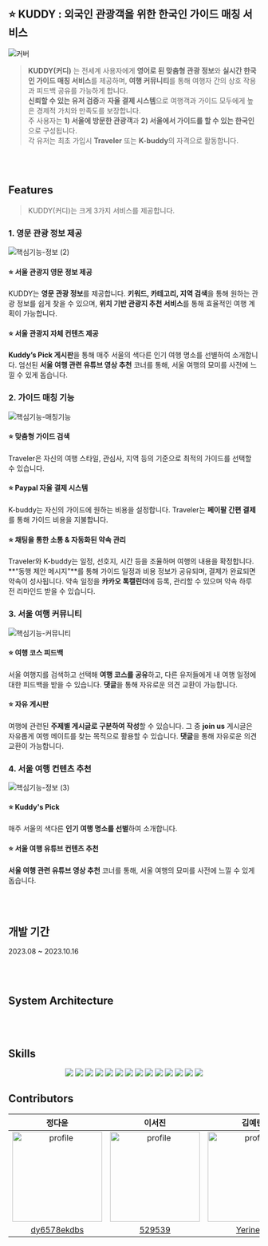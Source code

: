 ## ⭐ KUDDY : 외국인 관광객을 위한 한국인 가이드 매칭 서비스 
![커버](https://github.com/KUDDY-2023/KUDDY-front/assets/81161750/f7d569b6-fc3d-470a-983d-699189484dd5)


> **KUDDY(커디)** 는 전세계 사용자에게 **영어로 된 맞춤형 관광 정보**와 **실시간 한국인 가이드 매칭 서비스**를 제공하며, **여행 커뮤니티**를 통해 여행자 간의 상호 작용과 피드백 공유를 가능하게 합니다. </br>
**신뢰할 수 있는 유저 검증**과 **자율 결제 시스템**으로 여행객과 가이드 모두에게 높은 경제적 가치와 만족도를 보장합니다. </br>
주 사용자는 **1) 서울에 방문한 관광객**과 **2) 서울에서 가이드를 할 수 있는 한국인**으로 구성됩니다. </br>
각 유저는 최초 가입시 **Traveler** 또는 **K-buddy**의 자격으로 활동합니다. 

</br></br>

## Features
> KUDDY(커디)는 크게 3가지 서비스를 제공합니다.


### 1. 영문 관광 정보 제공
![핵심기능-정보 (2)](https://github.com/KUDDY-2023/KUDDY-front/assets/81161750/14d9ba9a-e3bc-41a2-80c1-d319cdc7ae8a)

#### ⭐ 서울 관광지 영문 정보 제공 
KUDDY는 **영문 관광 정보**를 제공합니다. **키워드, 카테고리, 지역 검색**을 통해 원하는 관광 정보를 쉽게 찾을 수 있으며, **위치 기반 관광지 추천 서비스**를 통해 효율적인 여행 계획이 가능합니다. 

#### ⭐ 서울 관광지 자체 컨텐츠 제공 
**Kuddy’s Pick 게시판**을 통해 매주 서울의 색다른 인기 여행 명소를 선별하여 소개합니다. 엄선된 **서울 여행 관련 유튜브 영상 추천** 코너를 통해, 서울 여행의 묘미를 사전에 느낄 수 있게 돕습니다.


### 2. 가이드 매칭 기능
![핵심기능-매칭기능](https://github.com/KUDDY-2023/KUDDY-front/assets/81161750/cd4f28ab-dad6-454e-b42d-147758eaa16d)

#### ⭐ 맞춤형 가이드 검색 
Traveler은 자신의 여행 스타일, 관심사, 지역 등의 기준으로 최적의 가이드를 선택할 수 있습니다. 

#### ⭐ Paypal 자율 결제 시스템
K-buddy는 자신의 가이드에 원하는 비용을 설정합니다. Traveler는 **페이팔 간편 결제**를 통해 가이드 비용을 지불합니다. 

#### ⭐ 채팅을 통한 소통 & 자동화된 약속 관리 
Traveler와 K-buddy는 일정, 선호지, 시간 등을 조율하며 여행의 내용을 확정합니다. 
**“동행 제안 메시지”**를 통해 가이드 일정과 비용 정보가 공유되며, 결제가 완료되면 약속이 성사됩니다. 
약속 일정을 **카카오 톡캘린더**에 등록, 관리할 수 있으며 약속 하루 전 리마인드 받을 수 있습니다. 

### 3. 서울 여행 커뮤니티 
![핵심기능-커뮤니티](https://github.com/KUDDY-2023/KUDDY-front/assets/81161750/0baae9ea-f0d1-49ec-9318-e2d0aa0827dc)

#### ⭐ 여행 코스 피드백
서울 여행지를 검색하고 선택해 **여행 코스를 공유**하고, 다른 유저들에게 내 여행 일정에 대한 피드백을 받을 수 있습니다.
**댓글**을 통해 자유로운 의견 교환이 가능합니다.

#### ⭐ 자유 게시판 
여행에 관련된 **주제별 게시글로 구분하여 작성**할 수 있습니다. 그 중 **join us** 게시글은 자유롭게 여행 메이트를 찾는 목적으로 활용할 수 있습니다.
**댓글**을 통해 자유로운 의견 교환이 가능합니다.


### 4. 서울 여행 컨텐츠 추천 
![핵심기능-정보 (3)](https://github.com/KUDDY-2023/KUDDY-front/assets/81161750/23dc10c3-16e9-4084-9d21-0d58d503fc8f)

#### ⭐ Kuddy's Pick
매주 서울의 색다른 **인기 여행 명소를 선별**하여 소개합니다. 

#### ⭐ 서울 여행 유튜브 컨텐츠 추천 
**서울 여행 관련 유튜브 영상 추천** 코너를 통해, 서울 여행의 묘미를 사전에 느낄 수 있게 돕습니다.



</br></br>

## 개발 기간 
2023.08 ~ 2023.10.16 

</br></br>

## System Architecture

</br></br>

## Skills
<div align=center>
<img src="https://img.shields.io/badge/Typescript-3178C6?style=flat-square&logo=typescript&logoColor=white">
<img src="https://img.shields.io/badge/React-61DAFB?style=flat-square&logo=React&logoColor=white">   
<img src="https://img.shields.io/badge/axios-5A29E4?style=flat-square&logo=Axios&logoColor=white"> 
<img src="https://img.shields.io/badge/craco-3178C6?style=flat-square"> <img src="https://img.shields.io/badge/SCSS-CC6699?style=flat-square&logo=sass&logoColor=white"> <img src="https://img.shields.io/badge/sweetalert2-764ABC?style=flat-square"> <img src="https://img.shields.io/badge/swiper-6332F6?style=flat-square&logo=swiper&logoColor=white"> <img src="https://img.shields.io/badge/bootstrap-7952B3?style=flat-square&logo=bootstrap&logoColor=white"> <img src="https://img.shields.io/badge/MUI-007FFF?style=flat-square&logo=mui&logoColor=white"> <img src="https://img.shields.io/badge/Prettier-F7B93E?style=flat-square&logo=prettier&logoColor=white"> <img src="https://img.shields.io/badge/Figma -F24E1E?style=flat-square&logo=Figma&logoColor=white"/> <img src="https://img.shields.io/badge/GitHub -181717?style=flat-square&logo=GitHub&logoColor=white"/> <img src="https://img.shields.io/badge/Vercel-000000?style=flat-square&logo=Vercel&logoColor=white"> <img src="https://img.shields.io/badge/npm-CB3837?style=flat-square&logo=npm&logoColor=white">  


</div>

## Contributors 

<table>
<thead>
<tr>
<th align="center">정다윤</th>
<th align="center">이서진</th>
<th align="center">김예린</th>
</tr>
</thead>
<tbody>
<tr>
<td align="center"><a target="_blank" rel="noopener noreferrer nofollow" href="https://avatars.githubusercontent.com/u/81161750?v=4">
  <img src="https://avatars.githubusercontent.com/u/81161750?v=4" alt="profile" width="180" height="180" style="max-width: 100%;"></a></td>
<td align="center"><a target="_blank" rel="noopener noreferrer nofollow" href="https://avatars.githubusercontent.com/u/102040717?v=4">
  <img src="https://avatars.githubusercontent.com/u/102040717?v=4" alt="profile" width="180" height="180" style="max-width: 100%;"></a></td>
<td align="center"><a target="_blank" rel="noopener noreferrer nofollow" href="https://avatars.githubusercontent.com/u/87409442?v=4">
  <img src="https://avatars.githubusercontent.com/u/87409442?v=4" alt="profile" width="180" height="180" style="max-width: 100%;"></a></td>
</tr>
<tr>
<td align="center"><a href="https://github.com/dy6578ekdbs">dy6578ekdbs</a></td>
<td align="center"><a href="https://github.com/529539">529539</a></td>
<td align="center"><a href="https://github.com/Yerineee">Yerineee</a></td>
</tr>
</tbody>
</table>
